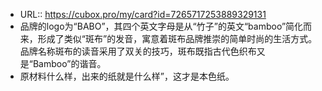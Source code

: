 - URL:: https://cubox.pro/my/card?id=7265717253889329131
- 品牌的logo为“BABO”，其四个英文字母是从“竹子”的英文“bamboo”简化而来，形成了类似“斑布”的发音，寓意着斑布品牌推崇的简单时尚的生活方式。品牌名称斑布的读音采用了双关的技巧，斑布既指古代色织布又是“Bamboo”的谐音。
- 原材料什么样，出来的纸就是什么样”，这才是本色纸。
